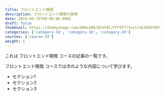 ```yaml
---
title: フロントエンド開発
description: フロントエンド開発の説明
date: 2024-04-25T00:00:00.000Z
draft: false
thumbnail: https://dummyimage.com/600x400/D53F8C/FFF5F7?text=%E3%83%95%E3%83%AD%E3%83%B3%E3%83%88%E3%82%A8%E3%83%B3%E3%83%89%E9%96%8B%E7%99%BA
categories: ['category-14', 'category-18', 'category-19']
courses: ['course-33']
weight: 5
---
```


これは フロントエンド開発 コースの記事の一覧です。

  フロントエンド開発 コースでは次のような内容について学びます。

  - セクション1
  - セクション2
  - セクション3